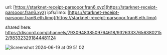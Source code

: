 url: [https://starknet-receipt-parsooor.fran6.xyz](https://starknet-receipt-parsooor.fran6.xyz)
ipfs/limo: [https://starknet-receipt-parsooor.fran6.eth.limo](https://starknet-receipt-parsooor.fran6.eth.limo)

shared here: https://discord.com/channels/793094838509764618/932633376563802152/983323291844481124

![Screenshot 2024-06-19 at 09 51 02](https://github.com/fran6brg/starknet-receipt-parsooor/assets/31159436/8ec14193-ae04-4e01-a49f-30304eeefc90)
